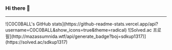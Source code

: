 ### Hi there 👋

<!--
**C0C0BALL/C0C0BALL** is a ✨ _special_ ✨ repository because its `README.md` (this file) appears on your GitHub profile.

Here are some ideas to get you started:

- 🔭 I’m currently working on ...
- 🌱 I’m currently learning ...
- 👯 I’m looking to collaborate on ...
- 🤔 I’m looking for help with ...
- 💬 Ask me about ...
- 📫 How to reach me: ...
- 😄 Pronouns: ...
- ⚡ Fun fact: ...
-->
<hr>
![C0C0BALL's GitHub stats](https://github-readme-stats.vercel.app/api?username=C0C0BALL&show_icons=true&theme=radical)
![Solved.ac
프로필](http://mazassumnida.wtf/api/generate_badge?boj=sdkup1317)](https://solved.ac/sdkup1317)

